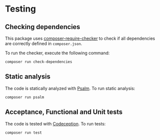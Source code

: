 # Testing

## Checking dependencies

This package uses [composer-require-checker](https://github.com/maglnet/ComposerRequireChecker) to check if all dependencies are correctly defined in `composer.json`.

To run the checker, execute the following command:

```shell
composer run check-dependencies
```

## Static analysis

The code is statically analyzed with [Psalm](https://psalm.dev/). To run static analysis:

```shell
composer run psalm
```

## Acceptance, Functional and Unit tests

The code is tested with [Codeception](https://codeception.com/). To run tests:

```
composer run test
```
